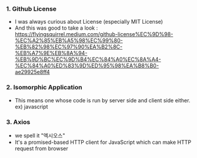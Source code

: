 ### 1. Github License
- I was always curious about License (especially MIT License)
- And this was good to take a look : https://flyingsquirrel.medium.com/github-license%EC%9D%98-%EC%A2%85%EB%A5%98%EC%99%80-%EB%82%98%EC%97%90%EA%B2%8C-%EB%A7%9E%EB%8A%94-%EB%9D%BC%EC%9D%B4%EC%84%A0%EC%8A%A4-%EC%84%A0%ED%83%9D%ED%95%98%EA%B8%B0-ae29925e8ff4

### 2. Isomorphic Application 
- This means one whose code is run by server side and client side either. ex) javascript

### 3. Axios
- we spell it "엑시오스" 
- It's a promised-based HTTP client for JavaScript which can make HTTP request from browser
